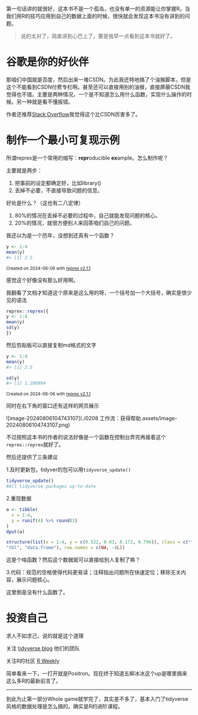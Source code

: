 第一句话讲的就很好，这本书不是一个孤岛，也没有单一的资源能让你掌握R。当我们用R的技巧应用到自己的数据上面的时候，很快就会发现这本书没有讲到的问题。

> 说的太对了，简直讲到心巴上了。要是我早一点看到这本书就好了。

# 谷歌是你的好伙伴

那咱们中国就是百度，然后出来一堆CSDN。为此我还特地搞了个油猴脚本，但是这个不能看到CSDN付费专栏啊。甚至还可以直接用别的油猴，直接屏蔽CSDN我觉得也不错。主要是两种情况，一个是不知道怎么用什么函数，实现什么操作的时候。另一种就是看不懂报错。

作者还推荐[Stack Overflow](https://stackoverflow.com/)我觉得这个比CSDN厉害多了。

# 制作一个最小可复现示例

所谓reprex是一个常用的缩写：**repr**oducible **ex**ample。怎么制作呢？

主要就是两步：

1. 把事前的设定都确定好，比如library()
2. 丢掉不必要，不直接导致问题的信息。

好处是什么？（这也有二八定律）

1. 80%的情况在丢掉不必要的过程中，自己就能发现问题的核心。
2. 20%的情况，就很方便别人来回答咱们自己的问题。

我还以为是一个历年，没想到还真有一个函数？

``` r
y <- 1:4
mean(y)
#> [1] 2.5
```

<sup>Created on 2024-08-06 with [reprex v2.1.1](https://reprex.tidyverse.org)</sup> 

感觉这个好像没有那么好用啊。

我翻看了文档才知道这个原来是这么用的呀，一个括号加一个大括号，确实是很少见的语法

```R
reprex::reprex({
y <- 1:4
mean(y)
sd(y)
})
```

然后剪贴板可以直接复制md格式的文字

``` r
y <- 1:4
mean(y)
#> [1] 2.5
```

``` r
sd(y)
#> [1] 1.290994
```

<sup>Created on 2024-08-06 with [reprex v2.1.1](https://reprex.tidyverse.org)</sup>

同时在右下角的窗口还有这样的网页展示

![image-20240806104743107](./0208 工作流：获得帮助.assets/image-20240806104743107.png)

不过按照这本书的作者的说法好像是一个函数在控制台弄完再接着这个`reprex::reprex`就好了。

然后还提供了三条建议

1.及时更新包，tidyver的包可以用`tidyverse_update()`

```R
tidyverse_update()
#All tidyverse packages up-to-date
```

2.重现数据

```R
a <- tibble(
  x = 1:4,
  y = runif(4) %>% round(3)
)
dput(a)

structure(list(x = 1:4, y = c(0.522, 0.03, 0.172, 0.796)), class = c("tbl_df", 
"tbl", "data.frame"), row.names = c(NA, -4L))
```

这是个啥函数？然后这个数据就可以直接给别人复制了嘛？

3.代码：规范的空格使得代码更易读；注释指出问题所在快速定位；移除无关内容，展示问题核心。

这里倒是没有什么函数了。

# 投资自己

求人不如求己，说的就是这个道理

关注 [tidyverse blog](https://www.tidyverse.org/blog/) 他们的团队

关注R的社区 [R Weekly](https://rweekly.org/) 

简单看来一下，一打开就是Positron。现在终于知道五柳冰冰这个up是哪里搞来这么多R的最新前言了。

--------

到此为止第一部分Whole game就学完了，其实差不多了，基本入门了tidyverse风格的数据处理是怎么搞的。确实是R的进阶课程。
